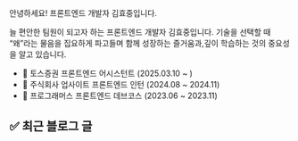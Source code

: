 

안녕하세요! 프론트엔드 개발자 김효중입니다.

늘 편안한 팀원이 되고자 하는 프론트엔드 개발자 김효중입니다. 기술을 선택할 때 “왜”라는 물음을 집요하게 파고들며 함께 성장하는 즐거움과,깊이 학습하는 것의 중요성을 알고 있습니다.

- 💙 토스증권 프론트엔드 어시스턴트 (2025.03.10 ~ )
- 💙 주식회사 업사이트 프론트엔드 인턴 (2024.08 ~ 2024.11)
- 💙 프로그래머스 프론트엔드 데브코스 (2023.06 ~ 2023.11)

## ✅ 최근 블로그 글

